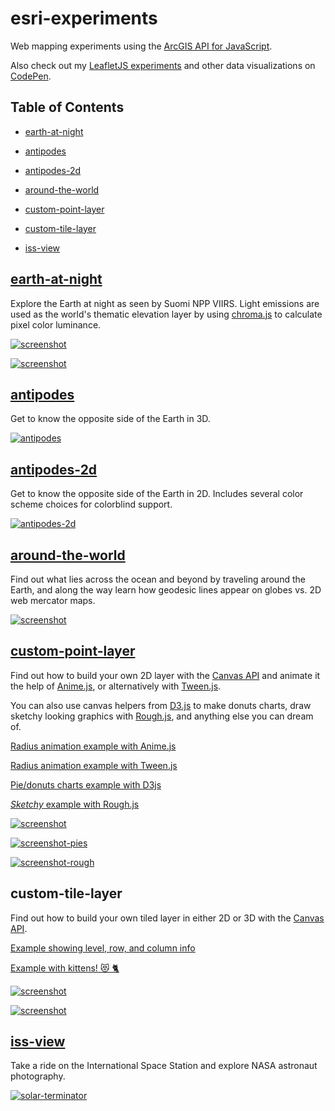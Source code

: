 # esri-experiments

Web mapping experiments using the [ArcGIS API for JavaScript](https://js.arcgis.com).

Also check out my [LeafletJS experiments](https://github.com/jwasilgeo/leaflet-experiments) and other data visualizations on [CodePen](https://codepen.io/jwasilgeo/).

## Table of Contents

- [earth-at-night](#earth-at-night)

- [antipodes](#antipodes)

- [antipodes-2d](#antipodes-2d)

- [around-the-world](#around-the-world)

- [custom-point-layer](#custom-point-layer)

- [custom-tile-layer](#custom-tile-layer)

- [iss-view](#iss-view)

## [earth-at-night](https://jwasilgeo.github.io/esri-experiments/earth-at-night)

Explore the Earth at night as seen by Suomi NPP VIIRS. Light emissions are used as the world's thematic elevation layer by using [chroma.js](https://gka.github.io/chroma.js/) to calculate pixel color luminance.

[![screenshot](https://raw.githubusercontent.com/jwasilgeo/esri-experiments/master/earth-at-night/screenshot.jpg)](https://jwasilgeo.github.io/esri-experiments/earth-at-night)

[![screenshot](https://raw.githubusercontent.com/jwasilgeo/esri-experiments/master/earth-at-night/screenshot.png)](https://jwasilgeo.github.io/esri-experiments/earth-at-night)

## [antipodes](https://jwasilgeo.github.io/esri-experiments/antipodes)

Get to know the opposite side of the Earth in 3D.

[![antipodes](https://raw.githubusercontent.com/jwasilgeo/esri-experiments/master/antipodes/antipodes.gif)](https://jwasilgeo.github.io/esri-experiments/antipodes)

## [antipodes-2d](https://jwasilgeo.github.io/esri-experiments/antipodes-2d)

Get to know the opposite side of the Earth in 2D. Includes several color scheme choices for colorblind support.

[![antipodes-2d](https://raw.githubusercontent.com/jwasilgeo/esri-experiments/master/antipodes-2d/screenshot.png)](https://jwasilgeo.github.io/esri-experiments/antipodes-2d)

## [around-the-world](https://jwasilgeo.github.io/esri-experiments/around-the-world)

Find out what lies across the ocean and beyond by traveling around the Earth, and along the way learn how geodesic lines appear on globes vs. 2D web mercator maps.

[![screenshot](https://raw.githubusercontent.com/jwasilgeo/esri-experiments/master/around-the-world/screenshot.png)](https://jwasilgeo.github.io/esri-experiments/around-the-world)

## [custom-point-layer](https://jwasilgeo.github.io/esri-experiments/custom-point-layer/3-animate-custom-layer-with-animejs.html)

Find out how to build your own 2D layer with the [Canvas API](https://developer.mozilla.org/en-US/docs/Web/API/Canvas_API) and animate it the help of [Anime.js](https://animejs.com/), or alternatively with [Tween.js](https://github.com/tweenjs/tween.js).

You can also use canvas helpers from [D3.js](https://d3js.org/) to make donuts charts, draw sketchy looking graphics with [Rough.js](https://github.com/pshihn/rough), and anything else you can dream of.

[Radius animation example with Anime.js](https://jwasilgeo.github.io/esri-experiments/custom-point-layer/3-animate-custom-layer-with-animejs.html)

[Radius animation example with Tween.js](https://jwasilgeo.github.io/esri-experiments/custom-point-layer/3-animate-custom-layer-with-tweenjs.html)


[Pie/donuts charts example with D3js](https://jwasilgeo.github.io/esri-experiments/custom-point-layer/d3-pies-layer.html)

[_Sketchy_ example with Rough.js](https://jwasilgeo.github.io/esri-experiments/custom-point-layer/rough-layer.html)

[![screenshot](https://raw.githubusercontent.com/jwasilgeo/esri-experiments/master/custom-point-layer/point-layer-animation.gif)](https://jwasilgeo.github.io/esri-experiments/custom-point-layer/3-animate-custom-layer-with-animejs.html)

[![screenshot-pies](https://raw.githubusercontent.com/jwasilgeo/esri-experiments/master/custom-point-layer/pies-layer.gif)](https://jwasilgeo.github.io/esri-experiments/custom-point-layer/d3-pies-layer.html)

[![screenshot-rough](https://raw.githubusercontent.com/jwasilgeo/esri-experiments/master/custom-point-layer/rough-layer.png)](https://jwasilgeo.github.io/esri-experiments/custom-point-layer/rough-layer.html)

## custom-tile-layer

Find out how to build your own tiled layer in either 2D or 3D with the [Canvas API](https://developer.mozilla.org/en-US/docs/Web/API/Canvas_API).

[Example showing level, row, and column info](https://jwasilgeo.github.io/esri-experiments/custom-tile-layer/custom-tile-layer.html)

[Example with kittens! 😻 🐈](https://jwasilgeo.github.io/esri-experiments/custom-tile-layer/custom-kittens-layer.html)

[![screenshot](https://raw.githubusercontent.com/jwasilgeo/esri-experiments/master/custom-tile-layer/text-screenshot.png)](https://jwasilgeo.github.io/esri-experiments/custom-tile-layer/custom-tile-layer.html)

[![screenshot](https://raw.githubusercontent.com/jwasilgeo/esri-experiments/master/custom-tile-layer/cats-screenshot.png)](https://jwasilgeo.github.io/esri-experiments/custom-tile-layer/custom-kittens-layer.html)

## [iss-view](https://jwasilgeo.github.io/esri-experiments/iss-view)

Take a ride on the International Space Station and explore NASA astronaut photography.

[![solar-terminator](https://raw.githubusercontent.com/jwasilgeo/esri-experiments/master/iss-view/solar-terminator.gif)](https://jwasilgeo.github.io/esri-experiments/iss-view)
